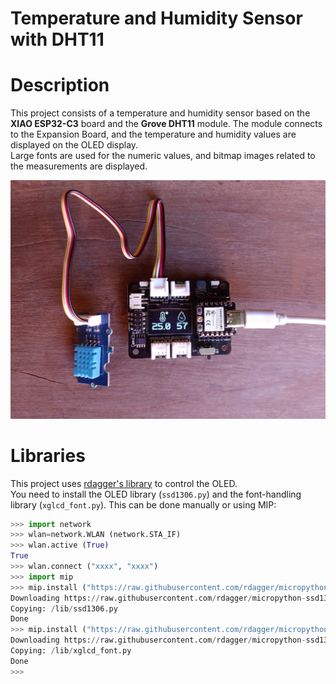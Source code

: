 # Temperature and Humidity Sensor with DHT11

# Description  
This project consists of a temperature and humidity sensor based on the **XIAO ESP32-C3** board and the **Grove DHT11** module. The module connects to the Expansion Board, and the temperature and humidity values are displayed on the OLED display.  
Large fonts are used for the numeric values, and bitmap images related to the measurements are displayed.

![alt text](images/C3BaseOledDHT11Bitmaps.jpg)


# Libraries  
This project uses [rdagger's library](https://github.com/rdagger/micropython-ssd1306) to control the OLED.  
You need to install the OLED library (`ssd1306.py`) and the font-handling library (`xglcd_font.py`). This can be done manually or using MIP:

```python annotate
>>> import network
>>> wlan=network.WLAN (network.STA_IF)
>>> wlan.active (True)
True
>>> wlan.connect ("xxxx", "xxxx")
>>> import mip
>>> mip.install ("https://raw.githubusercontent.com/rdagger/micropython-ssd1306/refs/heads/main/ssd1306.py")
Downloading https://raw.githubusercontent.com/rdagger/micropython-ssd1306/refs/heads/main/ssd1306.py to /lib
Copying: /lib/ssd1306.py
Done
>>> mip.install ("https://raw.githubusercontent.com/rdagger/micropython-ssd1306/refs/heads/main/xglcd_font.py")
Downloading https://raw.githubusercontent.com/rdagger/micropython-ssd1306/refs/heads/main/xglcd_font.py to /lib
Copying: /lib/xglcd_font.py
Done
>>> 

```
